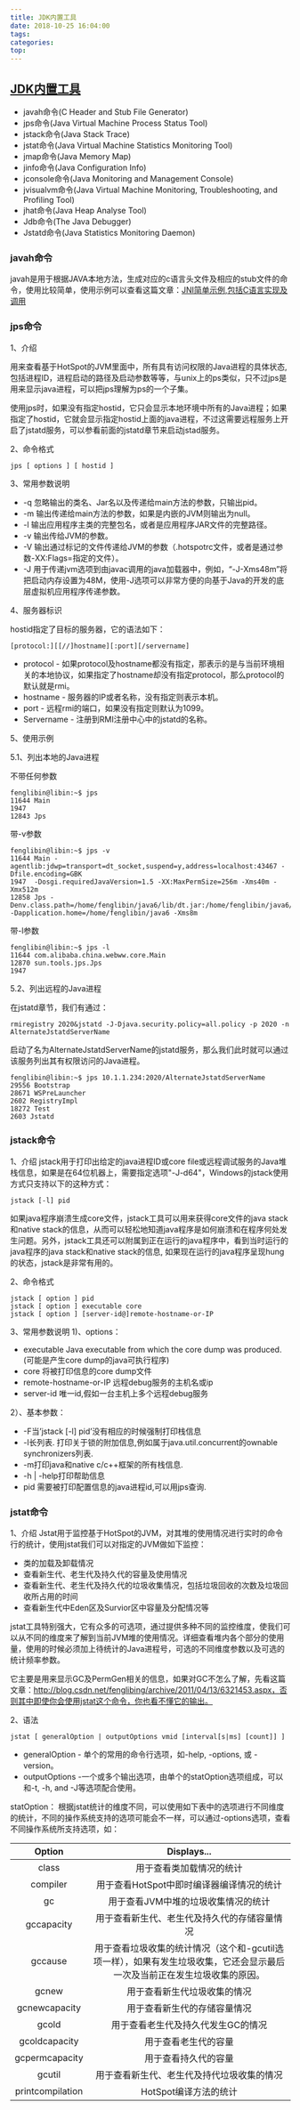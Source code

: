 ```yaml
---
title: JDK内置工具
date: 2018-10-25 16:04:00
tags: 
categories: 
top:
---
```


## [JDK内置工具](https://blog.csdn.net/fenglibing/article/details/6411999)

<!-- more -->

* javah命令(C Header and Stub File Generator)
* jps命令(Java Virtual Machine Process Status Tool)
* jstack命令(Java Stack Trace)
* jstat命令(Java Virtual Machine Statistics Monitoring Tool)
* jmap命令(Java Memory Map)
* jinfo命令(Java Configuration Info)
* jconsole命令(Java Monitoring and Management Console)
* jvisualvm命令(Java Virtual Machine Monitoring, Troubleshooting, and Profiling Tool)
* jhat命令(Java Heap Analyse Tool)
* Jdb命令(The Java Debugger)
* Jstatd命令(Java Statistics Monitoring Daemon)

### javah命令

javah是用于根据JAVA本地方法，生成对应的c语言头文件及相应的stub文件的命令，使用比较简单，使用示例可以查看这篇文章：[JNI简单示例,包括C语言实现及调用](https://blog.csdn.net/fenglibing/article/details/4300381)


### jps命令

1、介绍

用来查看基于HotSpot的JVM里面中，所有具有访问权限的Java进程的具体状态, 包括进程ID，进程启动的路径及启动参数等等，与unix上的ps类似，只不过jps是用来显示java进程，可以把jps理解为ps的一个子集。

使用jps时，如果没有指定hostid，它只会显示本地环境中所有的Java进程；如果指定了hostid，它就会显示指定hostid上面的java进程，不过这需要远程服务上开启了jstatd服务，可以参看前面的jstatd章节来启动jstad服务。


2、命令格式

```
jps [ options ] [ hostid ]
```

3、常用参数说明

* -q 忽略输出的类名、Jar名以及传递给main方法的参数，只输出pid。
* -m 输出传递给main方法的参数，如果是内嵌的JVM则输出为null。
* -l 输出应用程序主类的完整包名，或者是应用程序JAR文件的完整路径。
* -v 输出传给JVM的参数。
* -V 输出通过标记的文件传递给JVM的参数（.hotspotrc文件，或者是通过参数-XX:Flags=<filename>指定的文件）。
* -J 用于传递jvm选项到由javac调用的java加载器中，例如，“-J-Xms48m”将把启动内存设置为48M，使用-J选项可以非常方便的向基于Java的开发的底层虚拟机应用程序传递参数。

4、服务器标识

hostid指定了目标的服务器，它的语法如下：
```
[protocol:][[//]hostname][:port][/servername]
```
* protocol - 如果protocol及hostname都没有指定，那表示的是与当前环境相关的本地协议，如果指定了hostname却没有指定protocol，那么protocol的默认就是rmi。
* hostname - 服务器的IP或者名称，没有指定则表示本机。
* port - 远程rmi的端口，如果没有指定则默认为1099。
* Servername - 注册到RMI注册中心中的jstatd的名称。

5、使用示例

5.1、列出本地的Java进程

不带任何参数
```shell
fenglibin@libin:~$ jps
11644 Main
1947 
12843 Jps
```
带-v参数
```shell
fenglibin@libin:~$ jps -v
11644 Main -agentlib:jdwp=transport=dt_socket,suspend=y,address=localhost:43467 -Dfile.encoding=GBK
1947  -Dosgi.requiredJavaVersion=1.5 -XX:MaxPermSize=256m -Xms40m -Xmx512m
12858 Jps -Denv.class.path=/home/fenglibin/java6/lib/dt.jar:/home/fenglibin/java6/lib/tools.jar::/usr/bin/libtool:/usr/bin/autoconf:/usr/local/BerkeleyDB.4.8/lib -Dapplication.home=/home/fenglibin/java6 -Xms8m
```
带-l参数
```shell
fenglibin@libin:~$ jps -l
11644 com.alibaba.china.webww.core.Main
12870 sun.tools.jps.Jps
1947
```

5.2、列出远程的Java进程

在jstatd章节，我们有通过：
```shell
rmiregistry 2020&jstatd -J-Djava.security.policy=all.policy -p 2020 -n AlternateJstatdServerName
```
启动了名为AlternateJstatdServerName的jstatd服务，那么我们此时就可以通过该服务列出其有权限访问的Java进程。
```shell
fenglibin@libin:~$ jps 10.1.1.234:2020/AlternateJstatdServerName
29556 Bootstrap
28671 WSPreLauncher
2602 RegistryImpl
18272 Test
2603 Jstatd
```


### jstack命令

1、介绍
jstack用于打印出给定的java进程ID或core file或远程调试服务的Java堆栈信息，如果是在64位机器上，需要指定选项"-J-d64"，Windows的jstack使用方式只支持以下的这种方式：
```
jstack [-l] pid
```
如果java程序崩溃生成core文件，jstack工具可以用来获得core文件的java stack和native stack的信息，从而可以轻松地知道java程序是如何崩溃和在程序何处发生问题。另外，jstack工具还可以附属到正在运行的java程序中，看到当时运行的java程序的java stack和native stack的信息, 如果现在运行的java程序呈现hung的状态，jstack是非常有用的。

2、命令格式
```
jstack [ option ] pid
jstack [ option ] executable core
jstack [ option ] [server-id@]remote-hostname-or-IP
```
3、常用参数说明
1)、options： 

* executable Java executable from which the core dump was produced.(可能是产生core dump的java可执行程序)
* core 将被打印信息的core dump文件
* remote-hostname-or-IP 远程debug服务的主机名或ip
* server-id 唯一id,假如一台主机上多个远程debug服务 

2）、基本参数：

* -F当’jstack [-l] pid’没有相应的时候强制打印栈信息
* -l长列表. 打印关于锁的附加信息,例如属于java.util.concurrent的ownable synchronizers列表.
* -m打印java和native c/c++框架的所有栈信息.
* -h | -help打印帮助信息
* pid 需要被打印配置信息的java进程id,可以用jps查询.

### jstat命令

1、介绍
Jstat用于监控基于HotSpot的JVM，对其堆的使用情况进行实时的命令行的统计，使用jstat我们可以对指定的JVM做如下监控：

* 类的加载及卸载情况
* 查看新生代、老生代及持久代的容量及使用情况
* 查看新生代、老生代及持久代的垃圾收集情况，包括垃圾回收的次数及垃圾回收所占用的时间
* 查看新生代中Eden区及Survior区中容量及分配情况等

jstat工具特别强大，它有众多的可选项，通过提供多种不同的监控维度，使我们可以从不同的维度来了解到当前JVM堆的使用情况。详细查看堆内各个部分的使用量，使用的时候必须加上待统计的Java进程号，可选的不同维度参数以及可选的统计频率参数。

它主要是用来显示GC及PermGen相关的信息，如果对GC不怎么了解，先看这篇文章：http://blog.csdn.net/fenglibing/archive/2011/04/13/6321453.aspx，否则其中即使你会使用jstat这个命令，你也看不懂它的输出。

2、语法
```
jstat [ generalOption | outputOptions vmid [interval[s|ms] [count]] ]
```
* generalOption - 单个的常用的命令行选项，如-help, -options, 或 -version。
* outputOptions -一个或多个输出选项，由单个的statOption选项组成，可以和-t, -h, and -J等选项配合使用。

statOption：
根据jstat统计的维度不同，可以使用如下表中的选项进行不同维度的统计，不同的操作系统支持的选项可能会不一样，可以通过-options选项，查看不同操作系统所支持选项，如：

| Option | Displays... |
| :---: | :---: |
| class | 用于查看类加载情况的统计 |
| compiler | 用于查看HotSpot中即时编译器编译情况的统计 |
| gc | 用于查看JVM中堆的垃圾收集情况的统计 |
| gccapacity | 用于查看新生代、老生代及持久代的存储容量情况 |
| gccause | 用于查看垃圾收集的统计情况（这个和-gcutil选项一样），如果有发生垃圾收集，它还会显示最后一次及当前正在发生垃圾收集的原因。 |
| gcnew | 用于查看新生代垃圾收集的情况 |
| gcnewcapacity	| 用于查看新生代的存储容量情况 |
| gcold | 用于查看老生代及持久代发生GC的情况 |
| gcoldcapacity | 用于查看老生代的容量 |
| gcpermcapacity | 用于查看持久代的容量 |
| gcutil | 用于查看新生代、老生代及持代垃圾收集的情况 |
| printcompilation | HotSpot编译方法的统计 |

